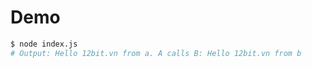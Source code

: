 # Demo

```bash
$ node index.js
# Output: Hello 12bit.vn from a. A calls B: Hello 12bit.vn from b
```
